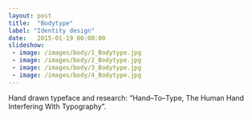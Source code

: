 ```yaml
---
layout: post
title:  "Bodytype"
label: "Identity design"
date:   2015-01-19 00:00:00
slideshow:
 - image: /images/body/1_Bodytype.jpg
 - image: /images/body/2_Bodytype.jpg
 - image: /images/body/3_Bodytype.jpg
 - image: /images/body/4_Bodytype.jpg
---
```


Hand drawn typeface and research: “Hand–To–Type, The Human Hand Interfering With Typography”.